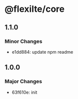 # @flexilte/core

## 1.1.0

### Minor Changes

- e1dd884: update npm readme

## 1.0.0

### Major Changes

- 63f610e: init
